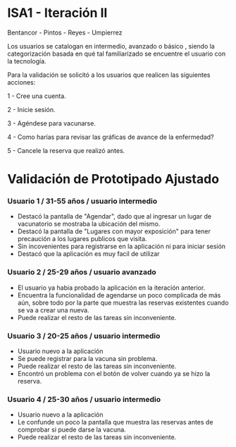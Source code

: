 # ISA1 - Iteración II

Bentancor - Pintos - Reyes - Umpierrez

Los usuarios se catalogan en intermedio, avanzado o básico , siendo la categorización basada en qué tal familiarizado se encuentre el usuario con la tecnología.

Para la validación se solicitó a los usuarios que realicen las siguientes acciones:

1 - Cree una cuenta.

2 - Inicie sesión.

3 - Agéndese para vacunarse.

4 - Como harías para revisar las gráficas de avance de la enfermedad?

5 - Cancele la reserva que realizó antes.



# Validación de Prototipado Ajustado

###  Usuario 1 / 31-55 años / usuario intermedio

- Destacó la pantalla de "Agendar", dado que al ingresar un lugar de vacunatorio se mostraba la ubicación del mismo. 
- Destacó la pantalla de "Lugares con mayor exposición" para tener precaución a los lugares publicos que visita.
- Sin incovenientes para registrarse en la aplicación ni para iniciar sesión
- Destacó que la aplicación es muy facil de utilizar

###  Usuario 2 / 25-29 años / usuario avanzado

- El usuario ya habia probado la aplicación en la iteración anterior.
- Encuentra la funcionalidad de agendarse un poco complicada de más aún, sobre todo por la parte que muestra las reservas existentes cuando se va a crear una nueva.
- Puede realizar el resto de las tareas sin inconveniente.

###  Usuario 3 / 20-25 años / usuario intermedio

- Usuario nuevo a la aplicación
- Se puede registrar para la vacuna sin problema.
- Puede realizar el resto de las tareas sin inconveniente.
- Encontró un problema con el botón de volver cuando ya se hizo la reserva.

###  Usuario 4 / 25-30 años / usuario intermedio

- Usuario nuevo a la aplicación
- Le confunde un poco la pantalla que muestra las reservas antes de comprobar si puede darse la vacuna.
- Puede realizar el resto de las tareas sin inconveniente.
